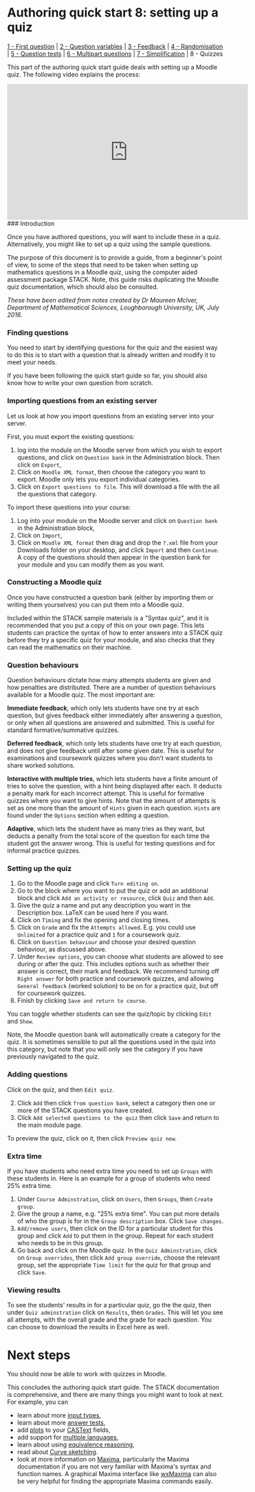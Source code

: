 # Authoring quick start 8: setting up a quiz

[1 - First question](Authoring_quick_start_1.md) | [2 - Question variables](Authoring_quick_start_2.md) | [3 - Feedback](Authoring_quick_start_3.md) | [4 - Randomisation](Authoring_quick_start_4.md) | [5 - Question tests](Authoring_quick_start_5.md) | [6 - Multipart questions](Authoring_quick_start_6.md) | [7 - Simplification](Authoring_quick_start_7.md) | 8 - Quizzes



This part of the authoring quick start guide deals with setting up a Moodle quiz. The following video explains the process:

<iframe width="560" height="315" src="https://www.youtube.com/embed/P3bDdNVC6g0" frameborder="0" allowfullscreen></iframe>
### Introduction

Once you have authored questions, you will want to include these in a quiz.  Alternatively, you might like to set up a quiz using the sample questions.  

The purpose of this document is to provide a guide, from a beginner's point of view, to some of the steps that need to be taken when setting up mathematics questions in a Moodle quiz, using the computer aided assessment package STACK. Note, this guide risks duplicating the Moodle quiz documentation, which should also be consulted.

*These have been edited from notes created by Dr Maureen McIver, Department of Mathematical Sciences, Loughborough University, UK, July 2016.*

### Finding questions

You need to start by identifying questions for the quiz and the easiest way to do this is to start with a question that is already written and modify it to meet your needs.  

If you have been following the quick start guide so far, you should also know how to write your own question from scratch.

### Importing questions from an existing server

Let us look at how you import questions from an existing server into your server.

First, you must export the existing questions:

1. log into the module on the Moodle server from which you wish to export questions, and click on `Question bank` in the Administration block. Then click on `Export`,  
2. Click on `Moodle XML format`, then choose the category you want to export.  Moodle only lets you export individual categories. 
3. Click on `Export questions to file`. This will download a file with the all the questions that category.

To import these questions into your course:

1. Log into your module on the Moodle server and click on `Question bank` in the Administration block,
2. Click on `Import`,
3. Click on `Moodle XML format` then drag and drop the `?.xml` file from your Downloads folder on your desktop, and click `Import` and then `Continue`. A copy of the questions should then appear in the question bank for your module and you can modify them as you want.

### Constructing a Moodle quiz

Once you have constructed a question bank (either by importing them or writing them yourselves) you can put them into a Moodle quiz. 

Included within the STACK sample materials is a "Syntax quiz", and it is recommended that you put a copy of this on your own page. This lets students can practice the syntax of how to enter answers into a STACK quiz before they try a specific quiz for your module, and also checks that they can read the mathematics on their machine.

### Question behaviours

Question behaviours dictate how many attempts students are given and how penalties are distributed. There are a number of question behaviours available for a Moodle quiz. The most important are:

**Immediate feedback**, which only lets students have one try at each question, but gives feedback either immediately after answering a question, or only when all questions are answered and submitted. This is useful for standard formative/summative quizzes.

**Deferred feedback**, which only lets students have one try at each question, and does not give feedback until after some given date. This is useful for examinations and coursework quizzes where you don't want students to share worked solutions. 

**Interactive with multiple tries**, which lets students have a finite amount of tries to solve the question, with a hint being displayed after each. It deducts a penalty mark for each incorrect attempt. This is useful for formative quizzes where you want to give hints. Note that the amount of attempts is set as one more than the amount of  `Hints` given in each question. `Hints` are found under the  `Options` section when editing a question.  

**Adaptive**, which lets the student have as many tries as they want, but deducts a penalty from the total score of the question for each time the student got the answer wrong. This is useful for testing questions and for informal practice quizzes.

### Setting up the quiz

1. Go to the Moodle page and click `Turn editing on`.  
2. Go to the block where you want to put the quiz or add an additional block and click `Add an activity or resource`, click `Quiz` and then `Add`.  
3. Give the quiz a name and put any description you want in the Description box.  LaTeX can be used here if you want.  
4. Click on `Timing` and fix the opening and closing times.  
5. Click on `Grade` and fix the `Attempts allowed`.  E.g. you could use `Unlimited` for a practice quiz and `1` for a coursework quiz.  
6. Click on  `Question behaviour` and choose your desired question behaviour, as discussed above.
7. Under `Review options`, you can choose what students are allowed to see during or after the quiz. This includes options such as whether their answer is correct, their mark and feedback. We recommend turning off `Right answer` for both practice and coursework quizzes, and allowing `General feedback` (worked solution) to be on for a practice quiz, but off for coursework quizzes.
8. Finish by clicking `Save and return to course`.  

You can toggle whether students can see the quiz/topic by clicking `Edit` and `Show`.

Note, the Moodle question bank will automatically create a category for the quiz.  It is sometimes sensible to put all the questions used in the quiz into this category, but note that you will only see the category if you have previously navigated to the quiz.

### Adding questions

Click on the quiz, and then `Edit quiz`.  

2. Click `Add`  then click `from question bank`, select a category then one or more of the STACK questions you have created.
3. Click `Add selected questions to the quiz` then click `Save` and return to the main module page.  

To preview the quiz, click on it, then click `Preview quiz now`.

### Extra time

If you have students who need extra time you need to set up `Groups` with these students in. Here is an example for a group of students who need 25% extra time.  

1. Under `Course Adminstration`, click on `Users`, then `Groups`, then `Create group`.  
2. Give the group a name, e.g. "25% extra time".  You can put more details of who the group is for in the `Group description` box.  Click `Save changes`. 
3. `Add/remove users`, then click on the ID for a particular student for this group and click `Add` to put them in the group.  Repeat for each student who needs to be in this group.  
4. Go back and click on the Moodle quiz. In the `Quiz Adminstration`, click on `Group overrides`, then click `Add group override`, choose the relevant group, set the appropriate `Time limit` for the quiz for that group and click `Save`. 

### Viewing results

To see the students' results in for a particular quiz, go the the quiz, then under `Quiz adminstration` click on `Results`,  then `Grades`. This will let you see all attempts, with the overall grade and the grade for each question. You can choose to download the results in Excel here as well.

# Next steps

You should now be able to work with quizzes in Moodle.

This concludes the authoring quick start guide. The STACK documentation is comprehensive, and there are many things you might want to look at next. For example, you can

- learn about more [input types](/Authoring/Inputs.md),
- learn about more [answer tests](/Authoring/Answer_tests.md),
- add [plots](../CAS/Plots.md) to your [CASText](/Authoring/CASText.md) fields,
- add support for [multiple languages](/Authoring/Languages.md),
- learn about using [equivalence reasoning](/Authoring/Equivalence_reasoning.md),
- read about [Curve sketching](/Authoring/Curve_sketching.md).
- look at more information on [Maxima](../CAS/index.md), particularly the Maxima documentation if you are not very familiar with Maxima's syntax and function names. A graphical Maxima interface like [wxMaxima](http://andrejv.github.com/wxmaxima/) can also be very helpful for finding the appropriate Maxima commands easily.
